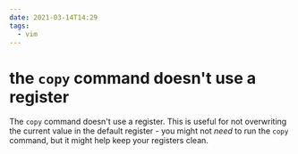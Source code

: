 ```yaml
---
date: 2021-03-14T14:29
tags:
  - vim
---
```


# the `copy` command doesn't use a register

The `copy` command doesn't use a register. This is useful for not overwriting
the current value in the default register - you might not _need_ to run the
`copy` command, but it might help keep your registers clean.

